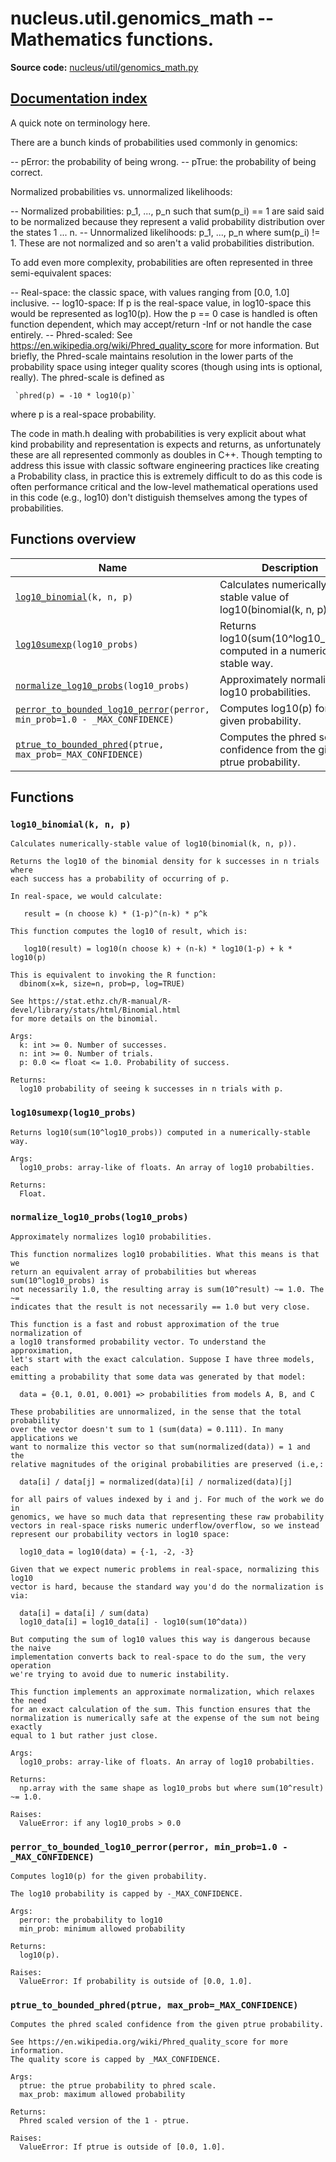 # nucleus.util.genomics_math -- Mathematics functions.
**Source code:** [nucleus/util/genomics_math.py](https://github.com/google/nucleus/tree/master/nucleus/util/genomics_math.py)

[Documentation index](../../doc_index.md)
---
A quick note on terminology here.

There are a bunch kinds of probabilities used commonly in genomics:

-- pError: the probability of being wrong.
-- pTrue: the probability of being correct.

Normalized probabilities vs. unnormalized likelihoods:

-- Normalized probabilities: p_1, ..., p_n such that sum(p_i) == 1 are said
   said to be normalized because they represent a valid probability
   distribution over the states 1 ... n.
-- Unnormalized likelihoods: p_1, ..., p_n where sum(p_i) != 1. These are not
   normalized and so aren't a valid probabilities distribution.

To add even more complexity, probabilities are often represented in three
semi-equivalent spaces:

-- Real-space: the classic space, with values ranging from [0.0, 1.0]
   inclusive.
-- log10-space: If p is the real-space value, in log10-space this would be
   represented as log10(p). How the p == 0 case is handled is often function
   dependent, which may accept/return -Inf or not handle the case entirely.
-- Phred-scaled: See https://en.wikipedia.org/wiki/Phred_quality_score for
   more information. But briefly, the Phred-scale maintains resolution in the
   lower parts of the probability space using integer quality scores (though
   using ints is optional, really). The phred-scale is defined as

     `phred(p) = -10 * log10(p)`

   where p is a real-space probability.

The code in math.h dealing with probabilities is very explicit about what
kind probability and representation is expects and returns, as unfortunately
these are all represented commonly as doubles in C++. Though tempting to
address this issue with classic software engineering practices like creating
a Probability class, in practice this is extremely difficult to do as this
code is often performance critical and the low-level mathematical operations
used in this code (e.g., log10) don't distiguish themselves among the types
of probabilities.

## Functions overview
Name | Description
-----|------------
[`log10_binomial`](#log10_binomial)`(k, n, p)` | Calculates numerically-stable value of log10(binomial(k, n, p)).
[`log10sumexp`](#log10sumexp)`(log10_probs)` | Returns log10(sum(10^log10_probs)) computed in a numerically-stable way.
[`normalize_log10_probs`](#normalize_log10_probs)`(log10_probs)` | Approximately normalizes log10 probabilities.
[`perror_to_bounded_log10_perror`](#perror_to_bounded_log10_perror)`(perror, min_prob=1.0 - _MAX_CONFIDENCE)` | Computes log10(p) for the given probability.
[`ptrue_to_bounded_phred`](#ptrue_to_bounded_phred)`(ptrue, max_prob=_MAX_CONFIDENCE)` | Computes the phred scaled confidence from the given ptrue probability.

## Functions
<a name="log10_binomial"></a>
### `log10_binomial(k, n, p)`
```
Calculates numerically-stable value of log10(binomial(k, n, p)).

Returns the log10 of the binomial density for k successes in n trials where
each success has a probability of occurring of p.

In real-space, we would calculate:

   result = (n choose k) * (1-p)^(n-k) * p^k

This function computes the log10 of result, which is:

   log10(result) = log10(n choose k) + (n-k) * log10(1-p) + k * log10(p)

This is equivalent to invoking the R function:
  dbinom(x=k, size=n, prob=p, log=TRUE)

See https://stat.ethz.ch/R-manual/R-devel/library/stats/html/Binomial.html
for more details on the binomial.

Args:
  k: int >= 0. Number of successes.
  n: int >= 0. Number of trials.
  p: 0.0 <= float <= 1.0. Probability of success.

Returns:
  log10 probability of seeing k successes in n trials with p.
```

<a name="log10sumexp"></a>
### `log10sumexp(log10_probs)`
```
Returns log10(sum(10^log10_probs)) computed in a numerically-stable way.

Args:
  log10_probs: array-like of floats. An array of log10 probabilties.

Returns:
  Float.
```

<a name="normalize_log10_probs"></a>
### `normalize_log10_probs(log10_probs)`
```
Approximately normalizes log10 probabilities.

This function normalizes log10 probabilities. What this means is that we
return an equivalent array of probabilities but whereas sum(10^log10_probs) is
not necessarily 1.0, the resulting array is sum(10^result) ~= 1.0. The ~=
indicates that the result is not necessarily == 1.0 but very close.

This function is a fast and robust approximation of the true normalization of
a log10 transformed probability vector. To understand the approximation,
let's start with the exact calculation. Suppose I have three models, each
emitting a probability that some data was generated by that model:

  data = {0.1, 0.01, 0.001} => probabilities from models A, B, and C

These probabilities are unnormalized, in the sense that the total probability
over the vector doesn't sum to 1 (sum(data) = 0.111). In many applications we
want to normalize this vector so that sum(normalized(data)) = 1 and the
relative magnitudes of the original probabilities are preserved (i.e,:

  data[i] / data[j] = normalized(data)[i] / normalized(data)[j]

for all pairs of values indexed by i and j. For much of the work we do in
genomics, we have so much data that representing these raw probability
vectors in real-space risks numeric underflow/overflow, so we instead
represent our probability vectors in log10 space:

  log10_data = log10(data) = {-1, -2, -3}

Given that we expect numeric problems in real-space, normalizing this log10
vector is hard, because the standard way you'd do the normalization is via:

  data[i] = data[i] / sum(data)
  log10_data[i] = log10_data[i] - log10(sum(10^data))

But computing the sum of log10 values this way is dangerous because the naive
implementation converts back to real-space to do the sum, the very operation
we're trying to avoid due to numeric instability.

This function implements an approximate normalization, which relaxes the need
for an exact calculation of the sum. This function ensures that the
normalization is numerically safe at the expense of the sum not being exactly
equal to 1 but rather just close.

Args:
  log10_probs: array-like of floats. An array of log10 probabilties.

Returns:
  np.array with the same shape as log10_probs but where sum(10^result) ~= 1.0.

Raises:
  ValueError: if any log10_probs > 0.0
```

<a name="perror_to_bounded_log10_perror"></a>
### `perror_to_bounded_log10_perror(perror, min_prob=1.0 - _MAX_CONFIDENCE)`
```
Computes log10(p) for the given probability.

The log10 probability is capped by -_MAX_CONFIDENCE.

Args:
  perror: the probability to log10
  min_prob: minimum allowed probability

Returns:
  log10(p).

Raises:
  ValueError: If probability is outside of [0.0, 1.0].
```

<a name="ptrue_to_bounded_phred"></a>
### `ptrue_to_bounded_phred(ptrue, max_prob=_MAX_CONFIDENCE)`
```
Computes the phred scaled confidence from the given ptrue probability.

See https://en.wikipedia.org/wiki/Phred_quality_score for more information.
The quality score is capped by _MAX_CONFIDENCE.

Args:
  ptrue: the ptrue probability to phred scale.
  max_prob: maximum allowed probability

Returns:
  Phred scaled version of the 1 - ptrue.

Raises:
  ValueError: If ptrue is outside of [0.0, 1.0].
```

